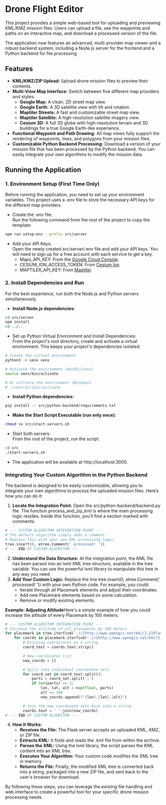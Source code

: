 # **Drone Flight Editor**

This project provides a simple web-based tool for uploading and previewing KML/KMZ mission files. Users can upload a file, see the waypoints and paths on an interactive map, and download a processed version of the file.

The application now features an advanced, multi-provider map viewer and a robust backend system, including a Node.js server for the frontend and a Python backend for file processing.

## **Features**

* **KML/KMZ/ZIP Upload:** Upload drone mission files to preview their contents.  
* **Multi-View Map Interface:** Switch between five different map providers and styles:  
  * **Google Map:** A clean, 2D street map view.  
  * **Google Earth:** A 3D satellite view with tilt and rotation.  
  * **Maptiler Streets:** A fast and customizable street map view.  
  * **Maptiler Satellite:** A high-resolution satellite imagery view.  
  * **Cesium 3D:** A full 3D globe with high-resolution terrain and 3D buildings for a true Google Earth-like experience.  
* **Functional Waypoint and Path Drawing:** All map views fully support the rendering of waypoints, lines, and polygons from your mission files.  
* **Customizable Python Backend Processing:** Download a version of your mission file that has been processed by the Python backend. You can easily integrate your own algorithms to modify the mission data.

## **Running the Application**

### **1\. Environment Setup (First Time Only)**

Before running the application, you need to set up your environment variables. This project uses a .env file to store the necessary API keys for the different map providers.

* Create the .env file:  
  Run the following command from the root of the project to copy the template:  

```bash    
npm run setup:env --prefix src/server
```

* Add your API Keys:  
  Open the newly created src/server/.env file and add your API keys. You will need to sign up for a free account with each service to get a key.  
  * Maps_API_KEY: From the [Google Cloud Console](https://console.cloud.google.com/).  
  * CESIUM_ION_ACCESS_TOKEN: From [Cesium Ion](https://ion.cesium.com/).  
  * MAPTILER_API_KEY: From [Maptiler](https://www.maptiler.com/).

### **2\. Install Dependencies and Run**

For the best experience, run both the Node.js and Python servers simultaneously.

* **Install Node.js dependencies:**  

```bash    
cd src/server
npm install
cd ../.. 
```

* Set up Python Virtual Environment and Install Dependencies:  
  From the project's root directory, create and activate a virtual environment. This keeps your project's dependencies isolated.

```bash
# Create the virtual environment
python3 -m venv venv

# Activate the environment (macOS/Linux)
source venv/bin/activate

# Or activate the environment (Windows)
# .\venv\Scripts\activate
```

* **Install Python dependencies:**  

```bash  
pip install -r src/python-backend/requirements.txt
```

* **Make the Start Script Executable (run only once):**  

```bash
chmod +x src/start-servers.sh
```

* Start both servers:  
  From the root of the project, run the script:  

```bash  
cd src
./start-servers.sh
```

* The application will be available at http://localhost:3000.

### **Integrating Your Custom Algorithm in the Python Backend**

The backend is designed to be easily customizable, allowing you to integrate your own algorithms to process the uploaded mission files. Here’s how you can do it:

1. **Locate the Integration Point:** Open the src/python-backend/backend.py file. The function process_and_zip_kml is where the main processing logic resides. Inside this function, you'll find a section marked with comments:  

```python  
# --- CUSTOM ALGORITHM INTEGRATION POINT ---
# The default algorithm simply adds a comment.
# Replace this with your own KML processing logic.
tree.insert(0, etree.Comment(' processed! '))
# --- END OF CUSTOM ALGORITHM ---
```

2. **Understand the Data Structure:** At the integration point, the KML file has been parsed into an lxml XML tree structure, available in the tree variable. You can use the powerful lxml library to manipulate this tree in any way you need.  
3. **Add Your Custom Logic:** Replace the line tree.insert(0, etree.Comment(' processed\! ')) with your own Python code. For example, you could:  
   * Iterate through all Placemark elements and adjust their coordinates.  
   * Add new Placemark elements based on some calculation.  
   * Remove or modify existing elements.

**Example: Adjusting Altitude**Here's a simple example of how you could increase the altitude of every Placemark by 100 meters:

```python
# --- CUSTOM ALGORITHM INTEGRATION POINT ---
# Increase the altitude of all placemarks by 100 meters.
for placemark in tree.iterfind('.//{http://www.opengis.net/kml/2.2}Placemark'):
    for coords in placemark.iterfind('.//{http://www.opengis.net/kml/2.2}coordinates'):
        # Existing coordinates as a string
        coord_text = coords.text.strip()

        # New coordinates list
        new_coords = []

        # Split into individual coordinate sets
        for coord_set in coord_text.split():
            parts = coord_set.split(',')
            if len(parts) == 3:
                lon, lat, alt = map(float, parts)
                alt += 100
                new_coords.append(f"{lon},{lat},{alt}")

        # Join the new coordinate sets back into a string
        coords.text = ' '.join(new_coords)
# --- END OF CUSTOM ALGORITHM ---
```

4. **How It Works:**  
   * **Receives the File:** The Flask server accepts an uploaded KML, KMZ, or ZIP file.  
   * **Extracts KML:** It finds and reads the .kml file from within the archive.  
   * **Parses the XML:** Using the lxml library, the script parses the KML content into an XML tree.  
   * **Executes Your Algorithm:** Your custom code modifies the XML tree in memory.  
   * **Returns the File:** Finally, the modified XML tree is converted back into a string, packaged into a new ZIP file, and sent back to the user's browser for download.

By following these steps, you can leverage the existing file handling and web interface to create a powerful tool for your specific drone mission processing needs.